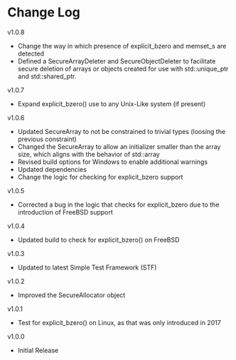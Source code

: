 # Change Log

v1.0.8

- Change the way in which presence of explicit\_bzero and memset\_s are detected
- Defined a SecureArrayDeleter and SecureObjectDeleter to facilitate
  secure deletion of arrays or objects created for use with std::unique_ptr
  and std::shared_ptr.

v1.0.7

- Expand explicit\_bzero() use to any Unix-Like system (if present)

v1.0.6

- Updated SecureArray to not be constrained to trivial types (loosing the
  previous constraint)
- Changed the SecureArray to allow an initializer smaller than the array size,
  which aligns with the behavior of std::array
- Revised build options for Windows to enable additional warnings
- Updated dependencies
- Change the logic for checking for explicit\_bzero support

v1.0.5

- Corrected a bug in the logic that checks for explicit\_bzero due to
  the introduction of FreeBSD support

v1.0.4

- Updated build to check for explicit\_bzero() on FreeBSD

v1.0.3

- Updated to latest Simple Test Framework (STF)

v1.0.2

- Improved the SecureAllocator object

v1.0.1

- Test for explicit\_bzero() on Linux, as that was only introduced in 2017

v1.0.0

- Initial Release
